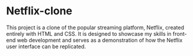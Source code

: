 # Netflix-clone
This project is a clone of the popular streaming platform, Netflix, created entirely with HTML and CSS. It is designed to showcase my skills in front-end web development and serves as a demonstration of how the Netflix user interface can be replicated.
